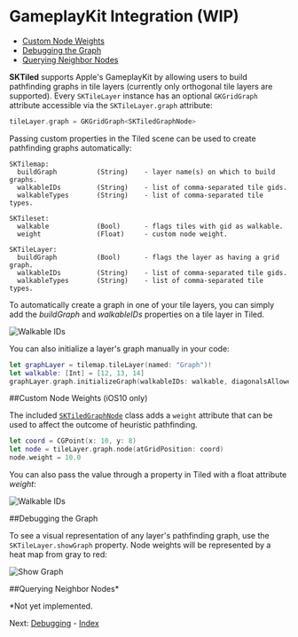 # GameplayKit Integration (WIP)

- [Custom Node Weights](#)
- [Debugging the Graph](#debugging-the-graph)
- [Querying Neighbor Nodes](#querying-neighbor-nodes)


**SKTiled** supports Apple's GameplayKit by allowing users to build pathfinding graphs in tile layers (currently only orthogonal tile layers are supported). Every `SKTileLayer` instance has an optional `GKGridGraph` attribute accessible via the `SKTileLayer.graph` attribute:
  
  ```swift
  tileLayer.graph = GKGridGraph<SKTiledGraphNode>
  ```

Passing custom properties in the Tiled scene can be used to create pathfinding graphs automatically:

    SKTilemap:
      buildGraph          (String)    - layer name(s) on which to build graphs.
      walkableIDs         (String)    - list of comma-separated tile gids.
      walkableTypes       (String)    - list of comma-separated tile types.
     
    SKTileset:
      walkable            (Bool)      - flags tiles with gid as walkable. 
      weight              (Float)     - custom node weight.

    SKTileLayer:
      buildGraph          (Bool)      - flags the layer as having a grid graph.
      walkableIDs         (String)    - list of comma-separated tile gids.
      walkableTypes       (String)    - list of comma-separated tile types.



      
To automatically create a graph in one of your tile layers, you can simply add the *buildGraph* and *walkableIDs* properties on a tile layer in Tiled.
      

![Walkable IDs](images/walkable-ids.png)
      

You can also initialize a layer's graph manually in your code:

```swift
let graphLayer = tilemap.tileLayer(named: "Graph")!
let walkable: [Int] = [12, 13, 14]
graphLayer.graph.initializeGraph(walkableIDs: walkable, diagonalsAllowed: false)
```

##Custom Node Weights (iOS10 only)

The included [`SKTiledGraphNode`](Classes/SKTiledGraphNode.html) class adds a `weight` attribute that can be used to affect the outcome of heuristic pathfinding.

```swift
let coord = CGPoint(x: 10, y: 8)
let node = tileLayer.graph.node(atGridPosition: coord)
node.weight = 10.0
```

You can also pass the value through a property in Tiled with a float attribute *weight*:


![Walkable IDs](images/node-weight-property.png)


##Debugging the Graph

To see a visual representation of any layer's pathfinding graph, use the `SKTileLayer.showGraph` property. Node weights will be represented by a heat map from gray to red:

![Show Graph](images/showGraph.gif)


##Querying Neighbor Nodes*

 *Not yet implemented.
 
 
Next: [Debugging](debugging.html) - [Index](Tutorial.html)
 
